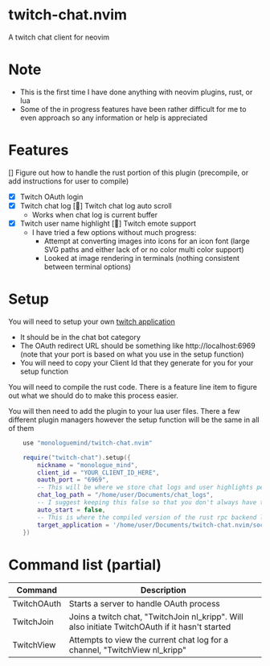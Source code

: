 # twitch-chat.nvim

A twitch chat client for neovim

# Note

- This is the first time I have done anything with neovim plugins, rust, or lua
- Some of the in progress features have been rather difficult for me to even approach so any information or help is appreciated

# Features

[] Figure out how to handle the rust portion of this plugin (precompile, or add instructions for user to compile)

- [x] Twitch OAuth login
- [x] Twitch chat log
      [:construction:] Twitch chat log auto scroll
  - Works when chat log is current buffer
- [x] Twitch user name highlight
      [:large_orange_diamond:] Twitch emote support
  - I have tried a few options without much progress:
    - Attempt at converting images into icons for an icon font (large SVG paths and either lack of or no color multi color support)
    - Looked at image rendering in terminals (nothing consistent between terminal options)

# Setup

You will need to setup your own [twitch application](https://dev.twitch.tv/docs/api/get-started/)

- It should be in the chat bot category
- The OAuth redirect URL should be something like http://localhost:6969 (note that your port is based on what you use in the setup function)
- You will need to copy your Client Id that they generate for you for your setup function

You will need to compile the rust code. There is a feature line item to figure out what we should do to make this process easier.

You will then need to add the plugin to your lua user files. There a few different plugin managers however the setup function will be the same in all of them

```lua
    use "monologuemind/twitch-chat.nvim"

    require("twitch-chat").setup({
        nickname = "monologue_mind",
        client_id = "YOUR_CLIENT_ID_HERE",
        oauth_port = "6969",
        -- This will be where we store chat logs and user highlights per twitch stream
        chat_log_path = "/home/user/Documents/chat_logs",
        -- I suggest keeping this false so that you don't always have the rust process running
        auto_start = false,
        -- This is where the compiled version of the rust rpc backend lives.
        target_application = '/home/user/Documents/twitch-chat.nvim/socket/target/debug/socket'
    })
```

# Command list (partial)

| Command     | Description                                                                                     |
| ----------- | ----------------------------------------------------------------------------------------------- |
| TwitchOAuth | Starts a server to handle OAuth process                                                         |
| TwitchJoin  | Joins a twitch chat, "TwitchJoin nl_kripp". Will also initiate TwitchOAuth if it hasn't started |
| TwitchView  | Attempts to view the current chat log for a channel, "TwitchView nl_kripp"                      |
